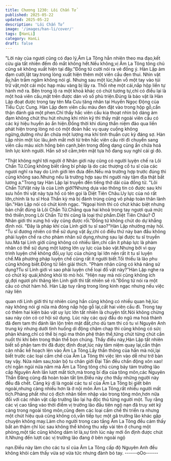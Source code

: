 ```yaml
---
title: Chương 1230: Lôi Chấn Tử
published: 2025-05-22
updated: 2025-05-22
description: 'Lôi Chấn Tử'
image: '/images/han-li/cover/'
tags: [HanLi]
category: HanLi
draft: false
---
```


"Lời này của ngươi cũng có đạo lý,Âm La Tông hẳn nhiên theo ma
đạo,kết cừu gia tất nhiên đếm đỏ mắt không hết.Nếu không,vị Âm
La Tông tông chủ cũng sẽ không xuất hiện tại đây."Đồng tử cười
nói ra vẻ đồng ý.
Hàn Lập ảm đạm cười,lật tay.trong lòng xuất hiện thêm một viên
cầu đen thui.
Nhìn vật ấy,hắn trầm ngâm không nói gì.
Nhưng sau một lúc,hắn vỗ một tay vào túi trữ vật,một cái mộc hạp
màu vàng bị lấy ra.
Thổi nhẹ một cái,nắp hộp liền tự hành mở ra.
Bên trong lộ ra một khoả khác có chút tương tự,chỉ có điều lại là
một hoả viên cầu,mặt trên được dán vô số phù triện.Đúng là bảo
vật là Hàn Lập đoạt được trong tay tên Ma Cưu tăng nhân tại
Huyền Ngọc Động của Tiểu Cực Cung.
Hàn Lập đem viên cầu màu đen đặt vào trong hộp gỗ,cẩn thận
đánh giá một phen.Chỉ thấy hắc viên cầu kia thoạt nhìn bộ dáng
ảm đạm không chút thu hút nhưng khi nhìn kỹ thì thấy mặt ngoài
viên cầu có các ký hiệu huyền ảo ẩn hiện.Đồng thời khi dùng thần
niệm đảo qua liền phát hiện trong lòng nó có một đoàn hắc vụ
quay cuồng không ngừng,dường như ẩn chứa một lượng ma khí
tinh thuần cực kỳ đáng sợ.
Hàn Lập nhìn một lúc lâu,ánh mắt mới từ trên hắc viên cầu rời đi
chuyển sang viên cầu màu xích hồng bên cạnh,bên trong đồng
dạng cũng ẩn chứa hoả linh lực kinh người.
Hắn sờ sờ cằm,trên mặt tựa hồ đang suy nghĩ cái gì đó.

"Thật không nghĩ tới người ở Nhân giới này cũng có người luyện
chế ra Lôi Chấn Tử.Cũng không biết rằng bí pháp là do các
thượng cổ tu sĩ của các ngươi nghĩ ra hay do Linh giới lén đưa
đến.Nếu mà trường hợp trước đúng thì cũng không sao.Nhưng
nếu là trường hợp sau thì người này tâm địa thật bất lương
a."Trong tay Hàn Lập lại truyền đến tiếng thở dài của đồng tử.
"Lôi Chấn Tử!Vật này là của Linh giới?Nhưng dựa vào thông tin
có được sau khi sưu hồn thì vật này tựa hồ có tên gọi là Diệt Tiên
Châu.Uy lực của nó rất lớn,chính là tu sĩ Hoá Thần kỳ mà bị đánh
trúng cũng vô pháp toàn thân lành lặn."Hàn Lập nói có chút kinh
ngạc.
"Ngoại hình thì có chút khác biệt nhưng bản chất đúng là Lôi
Chấn Tử.Chẳng qua hai khoả trong tay ngươi quá mức thô
thiển,trong Lôi Chấn Tử thì cũng là loại thứ phẩm.Diệt Tiên Châu?
Ở Nhân giới thì xưng hô vậy cũng được rồi."Đồng tử không chút
do dự khẳng định nói.
"Đây là pháp khí của Linh giới tu sĩ sao?"Hàn Lập nhướng mày
hỏi.
"Tu sĩ đương nhiên có thể sử dụng vật ấy,chỉ có điều thứ này ban
đầu không phải luyện chế ra cho phàm nhân sử dụng,nhưng sau
lại được tu sĩ truyền lưu.Mà tại Linh giới cũng không có nhiều
lắm,chỉ cần ít pháp lực là phàm nhân có thể sử dụng một lượng
lớn uy lực của bảo vật.Nhưng bởi vì quy trình luyện chế không
đổi,uy lực của chúng lại lớn nên rất ít tu sĩ luyện chế.Mà phương
pháp luyện chế cũng rất ít người biết.Tối thiểu là lão phu cũng
không biết.Đồng tử liền giải thích.
"Phàm nhân cũng có khả năng sử dụng?Tu sĩ Linh giới vì sao
phải luyện chế loại đồ vật này?"Hàn Lập nghe ra có chút kỳ
quái,không khỏi tò mò hỏi.
"Hiện nay mà nói cũng không ích gì,đợi ngươi phi thăng lên Linh
giới thì tất nhiên sẽ rõ."Đồng tử nói ra một câu có chút hàm hồ.
Hàn Lập tuy rằng trong lòng kinh ngạc nhưng nếu việc này liên

quan rới Linh giới thì tự nhiên cùng hắn cũng không có nhiều
quan hệ,lúc này không nói gì nữa mà đóng nắp hộp gỗ lại,cất hai
viên cầu đi.
Trong tay có thêm hai kiện bảo vật uy lực lớn tất nhiên là chuyện
tốt.Nói không chừng sau này còn có cơ hội sử dụng.
Lúc này các quỷ đầu do ngũ ma hoá thành đã đem tam thi đánh
lăn lộn trên mặt đất,cho dù tam thi có tu vi Nguyên Anh trung kỳ
nhưng dưới tình huống di động chậm chạp thì cũng không có sức
phản kháng,chỉ có thể bị ngũ ma thôn phệ thân thể,từng chút từng
chút cắn nuốt thi khí bên trong thân thể bọn chúng.
Thấy điều này,Hàn Lập tất nhiên biết số phận tam thi đã được
định đoạt,lúc này tâm niệm quay lại,cẩn thận cân nhắc kế hoạch
lẻn vào Âm La Tông.Lấy thần thông của hắn mà nói,lại biết trước
các loại cấm chế của Âm La Tông thì việc lẻn vào dễ như trở bàn
tay vậy.
Nửa năm sau,toàn bộ tu chân giới Đại Tấn đều chấn động xôn
xao! chỉ ngắn ngủi nửa năm mà Âm La Tông tông chủ cùng bảy
tám trưởng lão cấp Nguyên Anh lần lượt mất tích,mà trong bí địa
của tông môn,các Nguyên Thần Đăng cũng đã hoàn toàn tắt
lịm.Điều này cho thấy những người này đều đã chết.
Càng kỳ dị là ngoài các tu sĩ của Âm La Tông bị giết bên
ngoài,nhưng càng nhiều hơn là ở nội môn Âm La Tông,rất nhiều
người mất tích.Phảng phất như có địch nhân tiềm nhập vào trong
tông môn,hơn nữa đối với các nhân vật cấp trưởng lão lại hạ độc
thủ từng người một.
Tuy rằng các vị cao tầng vào thời điểm vị trưởng lão đầu tiên ngộ
nạn đã truy xét kỹ càng trong ngoài tông môn,cũng đem các loại
cấm chế thi triển ra nhưng một chút hiệu quả cũng không có,vẫn
tiếp tục một gã trưởng lão khác gặp chuyện không may.Làm cho
người trong cao tầng Âm La Tông đều cảm thấy bất an thậm chí
lúc sau không thể không thu xếp vài tên ở chung một phòng,một
tấc cũng không dám lơ là,sự tình lúc này mới ổn định được chút
ít.Nhưng đến lượt các vị trưởng lão đang ở bên ngoài ngộ

nạn.Điều này làm cho các tu sĩ của Âm La Tông cấp độ Nguyên
Anh đều không khỏi cảm thấy vừa sợ vừa tức nhưng đành bó tay.
------oOo------
